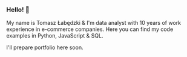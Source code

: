### Hello! 👋

My name is Tomasz Łabędzki & I'm data analyst with 10 years of work experience in e-commerce companies.
Here you can find my code examples in Python, JavaScript & SQL.

I'll prepare portfolio here soon.
